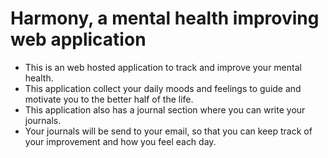 # Harmony, a mental health improving web application
- This is an web hosted application to track and improve your mental health.
- This application collect your daily moods and feelings to guide and motivate you to the better half of the life.
- This application also has a journal section where you can write your journals.
- Your journals will be send to your email, so that you can keep track of your improvement and how you feel each day.
